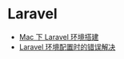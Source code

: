 # Laravel

- [Mac 下 Laravel 环境搭建](./laravel-init.md)
- [Laravel 环境配置时的错误解决](./laravel-init-error.md)

